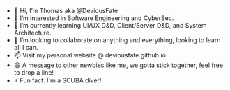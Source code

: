 - 👋 Hi, I’m Thomas aka @DeviousFate
- 👀 I’m interested in Software Engineering and CyberSec.
- 🌱 I’m currently learning UI/UX D&D, Client/Server D&D, and System Architecture.
- 💞️ I’m looking to collaborate on anything and everything, looking to learn all I can.
- 📫 Visit my personal website @ deviousfate.github.io
- 😄 A message to other newbies like me, we gotta stick together, feel free to drop a line!
- ⚡ Fun fact: I'm a SCUBA diver!

<!---
DeviousFate/DeviousFate is a ✨ special ✨ repository because its `README.md` (this file) appears on your GitHub profile.
You can click the Preview link to take a look at your changes.
--->
